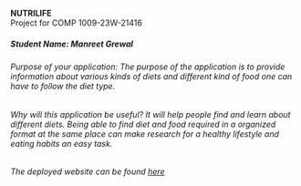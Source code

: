 **NUTRILIFE**  
Project for COMP 1009-23W-21416  


##### Student Name:  Manreet Grewal
 
###### Purpose of your application: The purpose of the application is to provide information about various kinds of diets and different kind of food one can have to follow the diet type.

###### Why will this application be useful? It will help people find and learn about different diets. Being able to find diet and food required in a organized format at the same place can make research for a healthy lifestyle and eating habits an easy task.

###### The deployed website can be found [here](https://nutrilife-20050692.azurewebsites.net)

